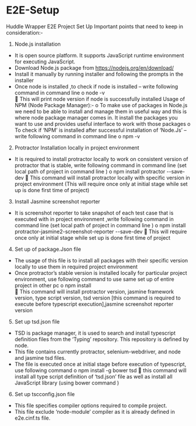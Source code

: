 # E2E-Setup
Huddle Wrapper E2E Project Set Up
Important points that need to keep in consideration:-
1.	Node.js installation 
-	It is open source platform. It supports JavaScript runtime environment for executing JavaScript.
-	Download Node.js package from https://nodejs.org/en/download/
-	Install it manually by running installer and following the prompts in the installer
-	Once node is installed ,to check if node is installed – write following command in command line 
o	node  -v  
	This will print node version if node is successfully installed
                       Usage of NPM (Node Package Manager):- 
o	To make use of packages in Node.js we need to be able to install and manage them in useful way and this is where node package manager comes in. It install the packages you want to use and provides useful interface to work with those packages
o	To check if ‘NPM’ is installed after successful installation of ‘Node.Js’ – write following command in command line
o	npm  -v

2.	Protractor Installation locally in project environment 
-	It is required to install protractor locally to work on consistent version of protractor that is stable, write following command in command line (set local path of project in command line )
o	npm install protractor --save-dev
	This command will install protractor locally with specific version in project environment (This will require once only at initial stage while set up is done first time of project)
3.	Install Jasmine screenshot reporter
-	It is screenshot reporter to take snapshot of each test case that is executed with in project environment ,write following command in command line (set local path of project in command line )
o	npm install protractor-jasmine2-screenshot-reporter --save-dev
	This will require once only at initial stage while set up is done first time of project

4.	Set up of package.Json file 
-	The usage of this file is to install all packages with their specific version locally to use them in required project environment
-	Once protractor’s stable version is installed locally for particular project environment, use following command to use same set up of entire project in other pc
o	npm install  
	This command will install  protractor version, jasmine framework version, type script version, tsd version [this command is required to execute before typescript execution],jasmine screenshot reporter version

5.	Set up tsd.json file 
-	TSD is package manager, it is used to search and install typescript definition files from the ‘Typing’ repository. This repository is defined by node.
-	This file contains currently protractor, selenium-webdriver, and node and jasmine tsd files.
-	The file is executed once at initial stage before execution of typescript, use following command 
o	npm install -g bower tsd
	this command will install all type script definition of ‘tsd.json’ file as well as install all JavaScript library (using bower command )

6.	Set up tscconfig.json file 
-	This file specifies compiler options required to compile project.
-	This file exclude ‘node-module’ compiler as it is already defined in e2e.cinf.ts file.


 


			







